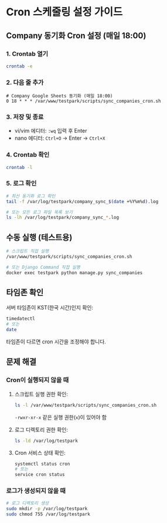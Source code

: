 # Cron 스케줄링 설정 가이드

## Company 동기화 Cron 설정 (매일 18:00)

### 1. Crontab 열기
```bash
crontab -e
```

### 2. 다음 줄 추가
```
# Company Google Sheets 동기화 (매일 18:00)
0 18 * * * /var/www/testpark/scripts/sync_companies_cron.sh
```

### 3. 저장 및 종료
- vi/vim 에디터: `:wq` 입력 후 Enter
- nano 에디터: `Ctrl+O` → Enter → `Ctrl+X`

### 4. Crontab 확인
```bash
crontab -l
```

### 5. 로그 확인
```bash
# 최신 동기화 로그 확인
tail -f /var/log/testpark/company_sync_$(date +%Y%m%d).log

# 또는 모든 로그 파일 목록 보기
ls -lh /var/log/testpark/company_sync_*.log
```

## 수동 실행 (테스트용)

```bash
# 스크립트 직접 실행
/var/www/testpark/scripts/sync_companies_cron.sh

# 또는 Django Command 직접 실행
docker exec testpark python manage.py sync_companies
```

## 타임존 확인

서버 타임존이 KST(한국 시간)인지 확인:
```bash
timedatectl
# 또는
date
```

타임존이 다르면 cron 시간을 조정해야 합니다.

## 문제 해결

### Cron이 실행되지 않을 때
1. 스크립트 실행 권한 확인:
   ```bash
   ls -l /var/www/testpark/scripts/sync_companies_cron.sh
   ```
   `-rwxr-xr-x` 같은 실행 권한(`x`)이 있어야 함

2. 로그 디렉토리 권한 확인:
   ```bash
   ls -ld /var/log/testpark
   ```

3. Cron 서비스 상태 확인:
   ```bash
   systemctl status cron
   # 또는
   service cron status
   ```

### 로그가 생성되지 않을 때
```bash
# 로그 디렉토리 생성
sudo mkdir -p /var/log/testpark
sudo chmod 755 /var/log/testpark
```

